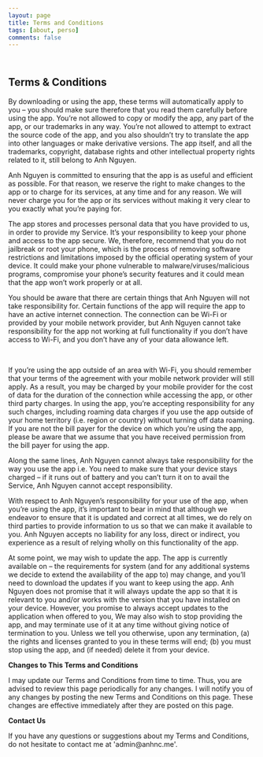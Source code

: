```yaml
---
layout: page
title: Terms and Conditions
tags: [about, perso]
comments: false
---
```


<header><meta name='viewport' content='width=device-width, initial-scale=1.0, maximum-scale=1.0, minimum-scale=1.0, user-scalable=no'></header>
<h2>Terms &amp; Conditions</h2>
<p>By downloading or using the app, these terms will automatically apply to you &ndash; you should make sure therefore that you read them carefully before using the app. You&rsquo;re not allowed to copy or modify the app, any part of the app, or our trademarks in any way. You&rsquo;re not allowed to attempt to extract the source code of the app, and you also shouldn&rsquo;t try to translate the app into other languages or make derivative versions. The app itself, and all the trademarks, copyright, database rights and other intellectual property rights related to it, still belong to Anh Nguyen.</p>
<p>Anh Nguyen is committed to ensuring that the app is as useful and efficient as possible. For that reason, we reserve the right to make changes to the app or to charge for its services, at any time and for any reason. We will never charge you for the app or its services without making it very clear to you exactly what you&rsquo;re paying for.</p>
<p>The app stores and processes personal data that you have provided to us, in order to provide my Service. It&rsquo;s your responsibility to keep your phone and access to the app secure. We, therefore, recommend that you do not jailbreak or root your phone, which is the process of removing software restrictions and limitations imposed by the official operating system of your device. It could make your phone vulnerable to malware/viruses/malicious programs, compromise your phone&rsquo;s security features and it could mean that the app won&rsquo;t work properly or at all.</p>
<p>You should be aware that there are certain things that Anh Nguyen will not take responsibility for. Certain functions of the app will require the app to have an active internet connection. The connection can be Wi-Fi or provided by your mobile network provider, but Anh Nguyen cannot take responsibility for the app not working at full functionality if you don&rsquo;t have access to Wi-Fi, and you don&rsquo;t have any of your data allowance left.</p>
<p>&nbsp;</p>
<p>If you&rsquo;re using the app outside of an area with Wi-Fi, you should remember that your terms of the agreement with your mobile network provider will still apply. As a result, you may be charged by your mobile provider for the cost of data for the duration of the connection while accessing the app, or other third party charges. In using the app, you&rsquo;re accepting responsibility for any such charges, including roaming data charges if you use the app outside of your home territory (i.e. region or country) without turning off data roaming. If you are not the bill payer for the device on which you&rsquo;re using the app, please be aware that we assume that you have received permission from the bill payer for using the app.</p>
<p>Along the same lines, Anh Nguyen cannot always take responsibility for the way you use the app i.e. You need to make sure that your device stays charged &ndash; if it runs out of battery and you can&rsquo;t turn it on to avail the Service, Anh Nguyen cannot accept responsibility.</p>
<p>With respect to Anh Nguyen&rsquo;s responsibility for your use of the app, when you&rsquo;re using the app, it&rsquo;s important to bear in mind that although we endeavor to ensure that it is updated and correct at all times, we do rely on third parties to provide information to us so that we can make it available to you. Anh Nguyen accepts no liability for any loss, direct or indirect, you experience as a result of relying wholly on this functionality of the app.</p>
<p>At some point, we may wish to update the app. The app is currently available on &ndash; the requirements for system (and for any additional systems we decide to extend the availability of the app to) may change, and you&rsquo;ll need to download the updates if you want to keep using the app. Anh Nguyen does not promise that it will always update the app so that it is relevant to you and/or works with the version that you have installed on your device. However, you promise to always accept updates to the application when offered to you, We may also wish to stop providing the app, and may terminate use of it at any time without giving notice of termination to you. Unless we tell you otherwise, upon any termination, (a) the rights and licenses granted to you in these terms will end; (b) you must stop using the app, and (if needed) delete it from your device.</p>
<p><strong>Changes to This Terms and Conditions</strong></p>
<p>I may update our Terms and Conditions from time to time. Thus, you are advised to review this page periodically for any changes. I will notify you of any changes by posting the new Terms and Conditions on this page. These changes are effective immediately after they are posted on this page.</p>
<p><strong>Contact Us</strong></p>
<p>If you have any questions or suggestions about my Terms and Conditions, do not hesitate to contact me at 'admin@anhnc.me'.</p>
